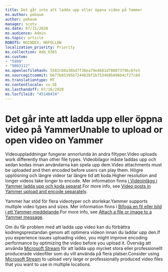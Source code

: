 ```yaml
---
title: Det går inte att ladda upp eller öppna video på Yammer
ms.author: pebaum
author: pebaum
manager: scotv
ms.date: 07/15/2020
ms.audience: Admin
ms.topic: article
ROBOTS: NOINDEX, NOFOLLOW
localization_priority: Priority
ms.collection: Adm_O365
ms.custom:
- "5999"
- "9003112"
ms.openlocfilehash: 5582cb0a36bd7f38ea79e4681d788073f9bc6fe3
ms.sourcegitcommit: b677b85395b7244b2bf2b753468b696b4cf27c8d
ms.translationtype: MT
ms.contentlocale: sv-SE
ms.lasthandoff: 07/16/2020
ms.locfileid: "45148434"
---
```

# <a name="unable-to-upload-or-open-video-on-yammer"></a><span data-ttu-id="8e772-102">Det går inte att ladda upp eller öppna video på Yammer</span><span class="sxs-lookup"><span data-stu-id="8e772-102">Unable to upload or open video on Yammer</span></span>

<span data-ttu-id="8e772-103">Videouppladdningar fungerar annorlunda än andra filtyper.</span><span class="sxs-lookup"><span data-stu-id="8e772-103">Video uploads work differently than other file types.</span></span> <span data-ttu-id="8e772-104">Videobilagor måste laddas upp och sedan kodas innan användarna kan spela upp dem.</span><span class="sxs-lookup"><span data-stu-id="8e772-104">Video attachments must be uploaded and then encoded before users can play them.</span></span> <span data-ttu-id="8e772-105">Högre upplösning och längre videor tar längre tid att koda.</span><span class="sxs-lookup"><span data-stu-id="8e772-105">Higher resolution and longer videos take longer to encode.</span></span> <span data-ttu-id="8e772-106">Mer information finns [i Videoinlägg i Yammer ladda upp och koda separat](https://support.microsoft.com/office/video-posts-in-yammer-upload-and-encode-separately-5b3a348e-3a0a-4c4b-95b1-eabdf245ba25).</span><span class="sxs-lookup"><span data-stu-id="8e772-106">For more info, see [Video posts in Yammer upload and encode separately](https://support.microsoft.com/office/video-posts-in-yammer-upload-and-encode-separately-5b3a348e-3a0a-4c4b-95b1-eabdf245ba25).</span></span>   

<span data-ttu-id="8e772-107">Yammer har stöd för flera videotyper och storlekar.</span><span class="sxs-lookup"><span data-stu-id="8e772-107">Yammer supports multiple video types and sizes.</span></span> <span data-ttu-id="8e772-108">Mer information finns i [Bifoga en fil eller bild i ett Yammer-meddelande](https://support.microsoft.com/office/attach-a-file-or-image-to-a-yammer-message-f576d4d1-ad66-4ce4-9c43-46cf75978dbf).</span><span class="sxs-lookup"><span data-stu-id="8e772-108">For more info, see [Attach a file or image to a Yammer message](https://support.microsoft.com/office/attach-a-file-or-image-to-a-yammer-message-f576d4d1-ad66-4ce4-9c43-46cf75978dbf).</span></span>   

<span data-ttu-id="8e772-109">Om du får problem med att ladda upp video kan du förbättra kodningsprestandan genom att optimera videon innan du laddar upp den.</span><span class="sxs-lookup"><span data-stu-id="8e772-109">If you experience issues uploading video, you might improve encoding performance by optimizing the video before you upload it.</span></span> <span data-ttu-id="8e772-110">Överväg att använda [Microsoft Stream](https://docs.microsoft.com/stream/overview) för att ladda upp mycket stora eller professionellt producerade videofiler som du vill använda på flera platser.</span><span class="sxs-lookup"><span data-stu-id="8e772-110">Consider using [Microsoft Stream](https://docs.microsoft.com/stream/overview) to upload very large or professionally produced video files that you want to use in multiple locations.</span></span>